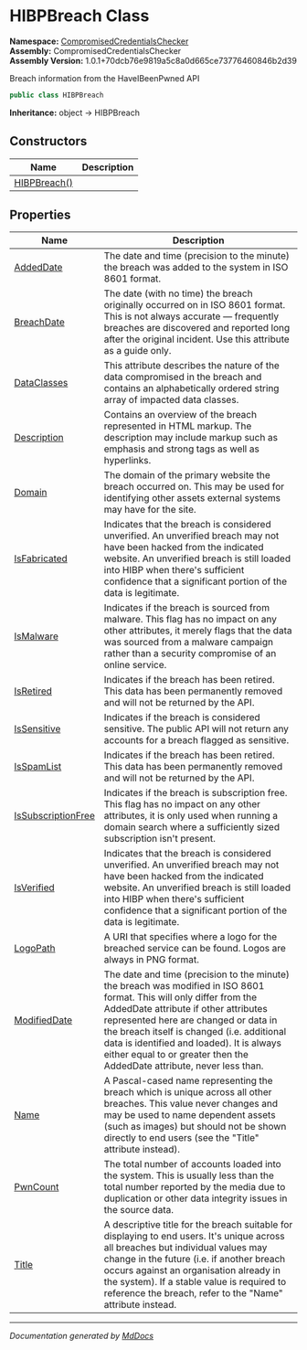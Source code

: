 ﻿<!--  
  <auto-generated>   
    The contents of this file were generated by a tool.  
    Changes to this file may be list if the file is regenerated  
  </auto-generated>   
-->

# HIBPBreach Class

**Namespace:** [CompromisedCredentialsChecker](../index.md)  
**Assembly:** CompromisedCredentialsChecker  
**Assembly Version:** 1.0.1+70dcb76e9819a5c8a0d665ce73776460846b2d39

Breach information from the HaveIBeenPwned API

```csharp
public class HIBPBreach
```

**Inheritance:** object → HIBPBreach

## Constructors

| Name                                  | Description |
| ------------------------------------- | ----------- |
| [HIBPBreach()](constructors/index.md) |             |

## Properties

| Name                                                   | Description                                                                                                                                                                                                                                                                                                                                                                 |
| ------------------------------------------------------ | --------------------------------------------------------------------------------------------------------------------------------------------------------------------------------------------------------------------------------------------------------------------------------------------------------------------------------------------------------------------------- |
| [AddedDate](properties/AddedDate.md)                   | The date and time (precision to the minute) the breach was added to the system in ISO 8601 format.                                                                                                                                                                                                                                                                          |
| [BreachDate](properties/BreachDate.md)                 | The date (with no time) the breach originally occurred on in ISO 8601 format. This is not always accurate — frequently breaches are discovered and reported long after the original incident. Use this attribute as a guide only.                                                                                                                                           |
| [DataClasses](properties/DataClasses.md)               | This attribute describes the nature of the data compromised in the breach and contains an alphabetically ordered string array of impacted data classes.                                                                                                                                                                                                                     |
| [Description](properties/Description.md)               | Contains an overview of the breach represented in HTML markup. The description may include markup such as emphasis and strong tags as well as hyperlinks.                                                                                                                                                                                                                   |
| [Domain](properties/Domain.md)                         | The domain of the primary website the breach occurred on. This may be used for identifying other assets external systems may have for the site.                                                                                                                                                                                                                             |
| [IsFabricated](properties/IsFabricated.md)             | Indicates that the breach is considered unverified. An unverified breach may not have been hacked from the indicated website. An unverified breach is still loaded into HIBP when there's sufficient confidence that a significant portion of the data is legitimate.                                                                                                       |
| [IsMalware](properties/IsMalware.md)                   | Indicates if the breach is sourced from malware. This flag has no impact on any other attributes, it merely flags that the data was sourced from a malware campaign rather than a security compromise of an online service.                                                                                                                                                 |
| [IsRetired](properties/IsRetired.md)                   | Indicates if the breach has been retired. This data has been permanently removed and will not be returned by the API.                                                                                                                                                                                                                                                       |
| [IsSensitive](properties/IsSensitive.md)               | Indicates if the breach is considered sensitive. The public API will not return any accounts for a breach flagged as sensitive.                                                                                                                                                                                                                                             |
| [IsSpamList](properties/IsSpamList.md)                 | Indicates if the breach has been retired. This data has been permanently removed and will not be returned by the API.                                                                                                                                                                                                                                                       |
| [IsSubscriptionFree](properties/IsSubscriptionFree.md) | Indicates if the breach is subscription free. This flag has no impact on any other attributes, it is only used when running a domain search where a sufficiently sized subscription isn't present.                                                                                                                                                                          |
| [IsVerified](properties/IsVerified.md)                 | Indicates that the breach is considered unverified. An unverified breach may not have been hacked from the indicated website. An unverified breach is still loaded into HIBP when there's sufficient confidence that a significant portion of the data is legitimate.                                                                                                       |
| [LogoPath](properties/LogoPath.md)                     | A URI that specifies where a logo for the breached service can be found. Logos are always in PNG format.                                                                                                                                                                                                                                                                    |
| [ModifiedDate](properties/ModifiedDate.md)             | The date and time (precision to the minute) the breach was modified in ISO 8601 format. This will only differ from the AddedDate attribute if other attributes represented here are changed or data in the breach itself is changed (i.e. additional data is identified and loaded). It is always either equal to or greater then the AddedDate attribute, never less than. |
| [Name](properties/Name.md)                             | A Pascal\-cased name representing the breach which is unique across all other breaches. This value never changes and may be used to name dependent assets (such as images) but should not be shown directly to end users (see the "Title" attribute instead).                                                                                                               |
| [PwnCount](properties/PwnCount.md)                     | The total number of accounts loaded into the system. This is usually less than the total number reported by the media due to duplication or other data integrity issues in the source data.                                                                                                                                                                                 |
| [Title](properties/Title.md)                           | A descriptive title for the breach suitable for displaying to end users. It's unique across all breaches but individual values may change in the future (i.e. if another breach occurs against an organisation already in the system). If a stable value is required to reference the breach, refer to the "Name" attribute instead.                                        |

___

*Documentation generated by [MdDocs](https://github.com/ap0llo/mddocs)*
